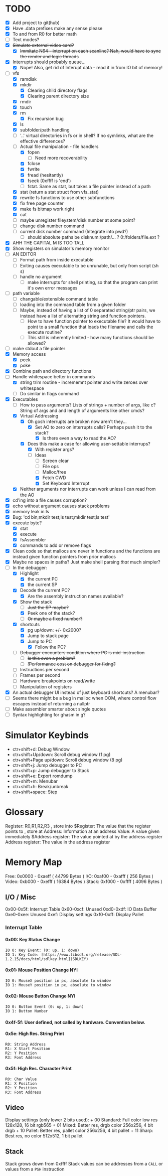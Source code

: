 # TODO
+ [x] Add project to git(hub)
+ [x] Have .data prefixes make any sense please
+ [x] To and from R0 for better math
+ [ ] Text modes?
+ [x] ~~Simulate external video card?~~
	+ [x] ~~Immitate N64 - interrupt on each scanline? Nah, would have to sync the render and logic threads~~
+ [x] Interrupts should probably queue...
	+ [x] Nope! Also, get rid of Interupt data - read it in from IO bit of memory!
+ [ ] vfs
	+ [x] ramdisk
	+ [x] mkdir
		+ [x] Clearing child directory flags
		+ [x] Clearing parent directory size
	+ [x] rmdir
	+ [x] touch
	+ [x] rm
		+ [x] Fix recursion bug
	+ [x] ls
	+ [x] subfolder/path handling
	+ [ ] '..' virtual directories in fs or in shell? If no symlinks, what are the effective differences?
	+ [ ] Actual file manipulation - file handlers
		+ [x] fopen
			+ [ ] Need more recoverability
		+ [x] fclose
		+ [x] fwrite
		+ [x] fread (hesitantly)
		+ [x] fseek (0xffff is 'end')
		+ [ ] fstat. Same as stat, but takes a file pointer instead of a path
	+ [x] stat (return a stat struct from vfs_stat)
	+ [x] rewrite fs functions to use other subfunctions
	+ [x] fix free page counter
	+ [x] make fs bitmap work right
	+ [x] cat
	+ [ ] maybe unregister fileystem/disk number at some point?
	+ [ ] change disk number command
	+ [ ] current disk number command (Integrate into pwd?)
		+ [ ] should absolute paths be disknum:/path/... ? 0:/folders/file.ext ?
+ [x] AHH THE CAPITAL M IS TOO TALL
+ [x] Show registers on simulator's memory monitor
+ [ ] AN EDITOR
	+ [ ] Format path from inside executable
	+ [ ] Exiting causes executable to be unrunable, but only from script (sh s)
	+ [ ] handle no argument
		+ [ ] make interrupts for shell printing, so that the program can print it's own error messages
+ [ ] path variable
	+ [ ] changable/extensible command table
	+ [ ] loading into the command table from a given folder
	+ [ ] Maybe, instead of having a list of 0 separated string/ptr pairs, we instead have a list of alternating string and function pointers.
		+ [ ] How to have function pointer to executable file? It would have to point to a small function that loads the filename and calls the execute routine?
		+ [ ] This still is inherently limited - how many functions should be allowed?
+ [ ] make stdout a file pointer
+ [x] Memory access
	+ [x] peek
	+ [x] poke
+ [x] Combine path and directory functions
+ [ ] Handle whitespace better in commands
	+ [x] string trim routine - incrememnt pointer and write zeroes over whitespace
	+ [ ] Do similar in flags command
+ [x] Executables
	+ [ ] How to pass arguments? Lists of strings + number of args, like c? String of args and and length of arguments like other cmds?
	+ [x] Virtual Addressing
		+ [x] Oh gosh interrupts are broken now aren't they...
			+ [x] Set AO to zero on interrupts calls? Perhaps push it to the stack?
				+ [x] Is there even a way to read the AO?
		+ [x] Does this make a case for allowing user-settable interrups?
			+ [x] With register args?
			+ [ ] Ideas
				+ [ ] Screen clear
				+ [ ] File ops
				+ [ ] Malloc/free
				+ [x] Fetch CWD
				+ [x] Set Keyboard Interrupt
	+ [x] Neither arguments nor interrupts can work unless I can read from the AO
+ [x] cd'ing into a file causes corruption?
+ [x] echo without argument causes stack problems
+ [x] memory leak in ls
+ [x] Bug: 'cd bin;mkdir test;ls test;mkdir test;ls test'
+ [x] execute byte?
	+ [x] stat
	+ [x] execute
	+ [x] fsAssembler
	+ [x] commands to add or remove flags
+ [x] Clean code so that mallocs are never in functions and the functions are instead given function pointers from prior mallocs
+ [x] Maybe no spaces in paths? Just make shell parsing *that* much simpler?
+ [ ] In the debugger:
	+ [x] Highlight
		+ [x] the current PC
		+ [x] the current SP
	+ [x] Decode the current PC?
		+ [x] Are the assembly instruction names available?
	+ [x] Show the stack
		+ [ ] ~~Just the SP maybe?~~
		+ [x] Peek one of the stack?
		+ [ ] ~~Or maybe a fixed number?~~
	+ [x] shortcuts
		+ [x] pg up/down: +/- 0x2000?
		+ [x] Jump to stack page
		+ [x] Jump to PC
			+ [x] Follow the PC?
	+ [ ] ~~Debugger encounters condition where PC is mid-instruction~~
		+ [ ] ~~Is this even a problem?~~
		+ [ ] ~~!Performance cost on debugger for fixing?~~
	+ [ ] Instructions per second
	+ [ ] Frames per second
	+ [ ] Hardware breakpoints on read/write
	+ [ ] Manipulation of registers
+ [x] An actual debugger UI instead of just keyboard shortcuts? A menubar?
+ [ ] Seems there might be a bug in malloc when OOM, where control flow escapes instead of returning a nullptr
+ [ ] Make assembler smarter about single quotes
+ [ ] Syntax highlighting for ghasm in g?
# Simulator Keybinds
+ ctr+shift+d: Debug Window
+ ctr+shift+Up/down: Scroll debug window (1 pg)
+ ctr+shift+Page up/down: Scroll debug window (8 pg)
+ ctr+shift+j: Jump debugger to PC
+ ctr+shift+p: Jump debugger to Stack
+ ctr+shift+e: Export romdump
+ ctr+shift+m: Menubar
+ ctr+shift+h: Break/unbreak
+ ctr+shift+space: Step
# Glossary
Register:           R0,R1,R2,R3                             , store into
\$Register:          The value that the register points to   , store at
Address:            Information at an address
Value:              A value given immediately
\$Address register:  The value pointed at by the address register
Address register:   The value in the address register

# Memory Map
Free:  0x0000 - 0xaeff ( 44799 Bytes )
I/O:   0xaf00 - 0xafff (   256 Bytes )
Video: 0xb000 - 0xefff ( 16384 Bytes )
Stack: 0xf000 - 0xffff (  4096 Bytes )

## I/O / Misc
0x00-0x5f: Interrupt Table
0x60-0xcf: Unused
0xd0-0xdf: IO Data Buffer
0xe0-0xee: Unused
0xef: Display settings
0xf0-0xff: Display Pallet

### Interrupt Table
#### 0x00: Key Status Change
	IO 0: Key Event: (0: up, 1: down)
	IO 1: Key Code: [https://www.libsdl.org/release/SDL-1.2.15/docs/html/sdlkey.html](SDLKEY)
#### 0x01: Mouse Position Change                 NYI
	IO 0: MouseX position in px, absolute to window
	IO 1: MouseY position in px, absolute to window
#### 0x02: Mouse Button Change                   NYI
	IO 0: Button Event (0: up, 1: down)
	IO 1: Button Number
#### 0x4f-5f: User defined, not called by hardware. Convention below.
#### 0x5e: High Res. String Print
	R0: String Address
	R1: X Start Position
	R2: Y Position
	R3: Font Address
#### 0x5f: High Res. Character Print
	R0: Char Value
	R1: X Position
	R2: Y Position
	R3: Font Address
## Video
Display settings (only lower 2 bits used):
    + 00 Standard: Full color low res       128x128, 16 bit rgb565
    + 01 Mixed: Better res, drgb color      256x256,  4 bit drgb
    + 10 Pallet: Better res, pallet color   256x256,  4 bit pallet
    + 11 Sharp: Best res, no color          512x512,  1 bit pallet
## Stack
Stack grows down from 0xffff
Stack values can be addresses from a `CALL` or values from a `PSH` instruction
